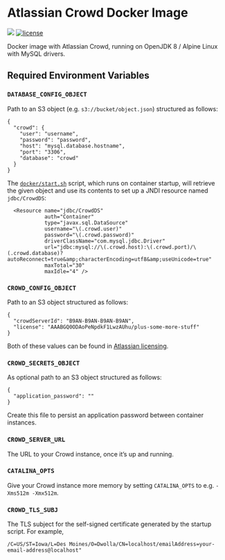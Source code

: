 # Atlassian Crowd Docker Image

[![](https://images.microbadger.com/badges/image/dwolla/atlassian-crowd.svg)](https://microbadger.com/images/dwolla/atlassian-crowd)
[![license](https://img.shields.io/github/license/dwolla/atlassian-crowd-docker.svg?style=flat-square)](https://github.com/Dwolla/atlassian-crowd-docker/blob/master/LICENSE.md)

Docker image with Atlassian Crowd, running on OpenJDK 8 / Alpine Linux with MySQL drivers.

## Required Environment Variables

### `DATABASE_CONFIG_OBJECT`

Path to an S3 object (e.g. `s3://bucket/object.json`) structured as follows:

```
{
  "crowd": {
    "user": "username",
    "password": "password",
    "host": "mysql.database.hostname",
    "port": "3306",
    "database": "crowd"
  }
}
```

The [`docker/start.sh`](https://github.com/Dwolla/atlassian-crowd-docker/blob/master/docker/start.sh) script, which runs on container startup, will retrieve the given object and use its contents to set up a JNDI resource named `jdbc/CrowdDS`:

```
  <Resource name="jdbc/CrowdDS"
            auth="Container"
            type="javax.sql.DataSource"
            username="\(.crowd.user)"
            password="\(.crowd.password)"
            driverClassName="com.mysql.jdbc.Driver"
            url="jdbc:mysql://\(.crowd.host):\(.crowd.port)/\(.crowd.database)?autoReconnect=true&amp;characterEncoding=utf8&amp;useUnicode=true"
            maxTotal="30"
            maxIdle="4" />
```

### `CROWD_CONFIG_OBJECT`

Path to an S3 object structured as follows:

```
{
  "crowdServerId": "B9AN-B9AN-B9AN-B9AN",
  "license": "AAABGQ0ODAoPeNpdkF1LwzAUhu/plus-some-more-stuff"
}
```

Both of these values can be found in [Atlassian licensing](http://my.atlassian.com/products/index).

### `CROWD_SECRETS_OBJECT`

As optional path to an S3 object structured as follows:

```
{
  "application_password": ""
}
```

Create this file to persist an application password between container instances.

### `CROWD_SERVER_URL`

The URL to your Crowd instance, once it’s up and running.

### `CATALINA_OPTS`

Give your Crowd instance more memory by setting `CATALINA_OPTS` to e.g. `-Xms512m -Xmx512m`.

### `CROWD_TLS_SUBJ`

The TLS subject for the self-signed certificate generated by the startup script. For example,

```
/C=US/ST=Iowa/L=Des Moines/O=Dwolla/CN=localhost/emailAddress=your-email-address@localhost"
```

